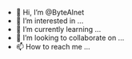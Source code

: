 - 👋 Hi, I’m @ByteAInet
- 👀 I’m interested in ...
- 🌱 I’m currently learning ...
- 💞️ I’m looking to collaborate on ...
- 📫 How to reach me ...

<!---
ByteAInet/ByteAInet is a ✨ special ✨ repository because its `README.md` (this file) appears on your GitHub profile.
You can click the Preview link to take a look at your changes.
--->
